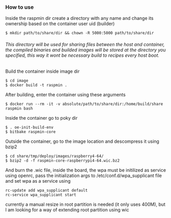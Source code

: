 ### How to use
Inside the raspmin dir create a directory with any name and change its ownership based on the container user uid (builder)
```
$ mkdir path/to/share/dir && chown -R 5000:5000 path/to/share/dir
```
###### This directory will be used for sharing files between the host and container, the compiled binaries and builded images will be stored at the directory you specified, this way it wont be necessary build to recipes every host boot.
Build the container inside image dir
```
$ cd image
$ docker build -t raspmin .
```
After building, enter the container using these arguments
```
$ docker run --rm -it -v absolute/path/to/share/dir:/home/build/share raspmin bash
```
Inside the container go to poky dir
```
$ . oe-init-build-env
$ bitbake raspmin-core
```
Outside the container, go to the image location and descompress it using bzip2
```
$ cd share/tmp/deploy/images/raspberry4-64/
$ bzip2 -d -f raspmin-core-raspberrypi4-64.wic.bz2 
```
And burn the .wic file, inside the board, the wpa must be initilized as service using openrc, pass the initialization args to /etc/conf.d/wpa_supplicant file and set wpa as a service using
```
rc-update add wpa_supplicant default
rc-service wpa_supplicant start
```
currently a manual resize in root partition is needed (it only uses 400M), but I am looking for a way of extending root partition using wic
